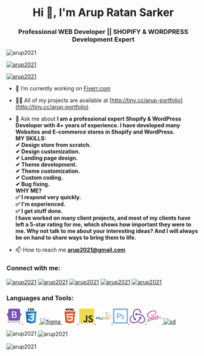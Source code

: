 <h1 align="center">Hi 👋, I'm Arup Ratan Sarker</h1>
<h3 align="center">Professional WEB Developer || SHOPIFY & WORDPRESS Development Expert</h3>

<p align="left"> <img src="https://komarev.com/ghpvc/?username=arup2021&label=Profile%20views&color=0e75b6&style=flat" alt="arup2021" /> </p>

<p align="left"> <a href="https://github.com/ryo-ma/github-profile-trophy"><img src="https://github-profile-trophy.vercel.app/?username=arup2021" alt="arup2021" /></a> </p>

<p align="left"> <a href="https://twitter.com/arup2021" target="blank"><img src="https://img.shields.io/twitter/follow/arup2021?logo=twitter&style=for-the-badge" alt="arup2021" /></a> </p>

- 🔭 I’m currently working on [Fiverr.com](https://www.fiverr.com/webzonebd)

- 👨‍💻 All of my projects are available at [http://tiny.cc/arup-portfolio](http://tiny.cc/arup-portfolio)

- 💬 Ask me about **I am a professional expert Shopify & WordPress Developer with 4+ years of experience. I have developed many Websites and E-commerce stores in Shopify and WordPress. <br>MY SKILLS: <br>✔ Design store from scratch. <br>✔ Design customization. <br>✔ Landing page design. <br>✔ Theme development. <br>✔ Theme customization. <br>✔ Custom coding. <br>✔ Bug fixing. <br>WHY ME? <br>✅ I respond very quickly. <br>✅ I'm experienced. <br>✅ I get stuff done. <br>I have worked on many client projects, and most of my clients have left a 5-star rating for me, which shows how important they were to me. Why not talk to me about your interesting ideas? And I will always be on hand to share ways to bring them to life.**

- 📫 How to reach me **arup2021@gmail.com**

<h3 align="left">Connect with me:</h3>
<p align="left">
<a href="https://twitter.com/arup2021" target="blank"><img align="center" src="https://raw.githubusercontent.com/rahuldkjain/github-profile-readme-generator/master/src/images/icons/Social/twitter.svg" alt="arup2021" height="30" width="40" /></a>
<a href="https://linkedin.com/in/arup2021" target="blank"><img align="center" src="https://raw.githubusercontent.com/rahuldkjain/github-profile-readme-generator/master/src/images/icons/Social/linked-in-alt.svg" alt="arup2021" height="30" width="40" /></a>
<a href="https://fb.com/arup2021" target="blank"><img align="center" src="https://raw.githubusercontent.com/rahuldkjain/github-profile-readme-generator/master/src/images/icons/Social/facebook.svg" alt="arup2021" height="30" width="40" /></a>
<a href="https://instagram.com/arup2021" target="blank"><img align="center" src="https://raw.githubusercontent.com/rahuldkjain/github-profile-readme-generator/master/src/images/icons/Social/instagram.svg" alt="arup2021" height="30" width="40" /></a>
<a href="https://www.behance.net/arup2021" target="blank"><img align="center" src="https://raw.githubusercontent.com/rahuldkjain/github-profile-readme-generator/master/src/images/icons/Social/behance.svg" alt="arup2021" height="30" width="40" /></a>
</p>

<h3 align="left">Languages and Tools:</h3>
<p align="left"> <a href="https://getbootstrap.com" target="_blank" rel="noreferrer"> <img src="https://raw.githubusercontent.com/devicons/devicon/master/icons/bootstrap/bootstrap-plain-wordmark.svg" alt="bootstrap" width="40" height="40"/> </a> <a href="https://www.w3schools.com/css/" target="_blank" rel="noreferrer"> <img src="https://raw.githubusercontent.com/devicons/devicon/master/icons/css3/css3-original-wordmark.svg" alt="css3" width="40" height="40"/> </a> <a href="https://www.figma.com/" target="_blank" rel="noreferrer"> <img src="https://www.vectorlogo.zone/logos/figma/figma-icon.svg" alt="figma" width="40" height="40"/> </a> <a href="https://www.w3.org/html/" target="_blank" rel="noreferrer"> <img src="https://raw.githubusercontent.com/devicons/devicon/master/icons/html5/html5-original-wordmark.svg" alt="html5" width="40" height="40"/> </a> <a href="https://developer.mozilla.org/en-US/docs/Web/JavaScript" target="_blank" rel="noreferrer"> <img src="https://raw.githubusercontent.com/devicons/devicon/master/icons/javascript/javascript-original.svg" alt="javascript" width="40" height="40"/> </a> <a href="https://www.mysql.com/" target="_blank" rel="noreferrer"> <img src="https://raw.githubusercontent.com/devicons/devicon/master/icons/mysql/mysql-original-wordmark.svg" alt="mysql" width="40" height="40"/> </a> <a href="https://www.photoshop.com/en" target="_blank" rel="noreferrer"> <img src="https://raw.githubusercontent.com/devicons/devicon/master/icons/photoshop/photoshop-line.svg" alt="photoshop" width="40" height="40"/> </a> <a href="https://redux.js.org" target="_blank" rel="noreferrer"> <img src="https://raw.githubusercontent.com/devicons/devicon/master/icons/redux/redux-original.svg" alt="redux" width="40" height="40"/> </a> <a href="https://sass-lang.com" target="_blank" rel="noreferrer"> <img src="https://raw.githubusercontent.com/devicons/devicon/master/icons/sass/sass-original.svg" alt="sass" width="40" height="40"/> </a> <a href="https://www.adobe.com/products/xd.html" target="_blank" rel="noreferrer"> <img src="https://cdn.worldvectorlogo.com/logos/adobe-xd.svg" alt="xd" width="40" height="40"/> </a> </p>

<p><img align="left" src="https://github-readme-stats.vercel.app/api/top-langs?username=arup2021&show_icons=true&locale=en&layout=compact" alt="arup2021" /></p>

<p>&nbsp;<img align="center" src="https://github-readme-stats.vercel.app/api?username=arup2021&show_icons=true&locale=en" alt="arup2021" /></p>

<p><img align="center" src="https://github-readme-streak-stats.herokuapp.com/?user=arup2021&" alt="arup2021" /></p>

